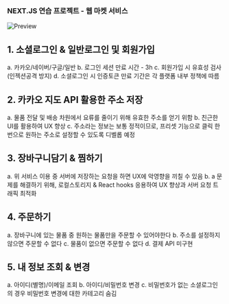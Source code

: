 ### NEXT.JS 연습 프로젝트 - 웹 마켓 서비스
![Preview](https://github.com/user-attachments/assets/be165287-9bf1-4626-9f0d-90d3e1a21956)

## 1. 소셜로그인 & 일반로그인 및 회원가입
a. 카카오/네이버/구글/일반
b. 로그인 세션 만료 시간 - 3h
c. 회원가입 시 유효성 검사 (인젝션공격 방지)
d. 소셜로그인 시 인증토큰 만료 기간은 각 플랫폼 내부 정책에 따름

## 2. 카카오 지도 API 활용한 주소 저장
a. 물품 전달 및 배송 차원에서 요류를 줄이기 위해 유효한 주소를 얻기 위함
b. 친근한 UI를 활용하여 UX 향상
c. 주소라는 정보는 보통 정적이므로, 프리셋 기능으로 클릭 한번으로 원하는 주소로 설정할 수 있도록 디벨롭 예정

## 3. 장바구니담기 & 찜하기
a. 위 서비스 이용 중 서버에 저장하는 요청을 하면 UX에 악영향을 끼칠 수 있음
b. a 문제를 해결하기 위해, 로컬스토리지 & React hooks 응용하여 UX 향상과 서버 요청 트래픽 최적화

## 4. 주문하기
a. 장바구니에 있는 물품 중 원하는 물품만을 주문할 수 있어야한다
b. 주소를 설정하지 않으면 주문할 수 없다
c. 물품이 없으면 주문할 수 없다
d. 결제 API 미구현

## 5. 내 정보 조회 & 변경
a. 아이디(별명)/이메일 조회
b. 아이디/비밀번호 변경
c. 비밀번호가 없는 소셜로그인의 경우 비밀번호 변경에 대한 카테고리 숨김
